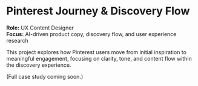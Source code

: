 # Pinterest Journey & Discovery Flow

**Role:** UX Content Designer  
**Focus:** AI-driven product copy, discovery flow, and user experience research  

This project explores how Pinterest users move from initial inspiration to meaningful engagement, focusing on clarity, tone, and content flow within the discovery experience.  

(Full case study coming soon.)
